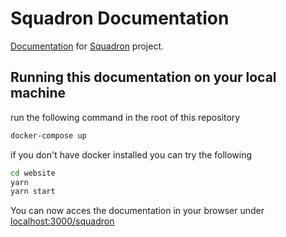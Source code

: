 # Squadron Documentation
[Documentation](https://swisslife-oss.github.io/squadron/) for [Squadron](https://github.com/SwissLife-OSS/squadron) project.

## Running this documentation on your local machine

run the following command in the root of this repository

```bash
docker-compose up
```

if you don't have docker installed you can try the following

```bash
cd website
yarn
yarn start
```

You can now acces the documentation in your browser under [localhost:3000/squadron](http://localhost:3000/squadron)
